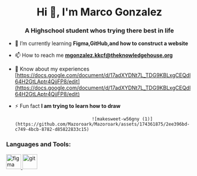 <h1 align="center">Hi 👋, I'm Marco Gonzalez</h1>
<h3 align="center">A Highschool student whos trying there best in life</h3>

- 🌱 I’m currently learning **Figma,GitHub,and how to construct a website**

- 📫 How to reach me **mgonzalez.kkcf@theknowledgehouse.org**

- 📄 Know about my experiences [https://docs.google.com/document/d/17adXYDNt7L_TDG9KBLxgCEQdl64H2GtLAptr4QjjFP8/edit](https://docs.google.com/document/d/17adXYDNt7L_TDG9KBLxgCEQdl64H2GtLAptr4QjjFP8/edit)

- ⚡ Fun fact **I am trying to learn how to draw**

                                   ![makesweet-w56gny (1)](https://github.com/Mazoroark/Mazoroark/assets/174361875/2ee396bd-c749-4bcb-8782-d85822833c15)


<h3 align="left">Languages and Tools:</h3>
<p align="left"> <a href="https://www.figma.com/" target="_blank" rel="noreferrer"> <img src="https://www.vectorlogo.zone/logos/figma/figma-icon.svg" alt="figma" width="40" height="40"/> </a> <a href="https://git-scm.com/" target="_blank" rel="noreferrer"> <img src="https://www.vectorlogo.zone/logos/git-scm/git-scm-icon.svg" alt="git" width="40" height="40"/> </a> </p>
